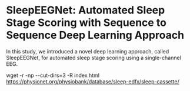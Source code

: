 # SleepEEGNet: Automated Sleep Stage Scoring with Sequence to Sequence Deep Learning Approach
In this study, we introduced a novel deep learning approach, called SleepEEGNet, for automated sleep stage scoring using a single-channel EEG.

wget -r -np --cut-dirs=3 -R index.html https://physionet.org/physiobank/database/sleep-edfx/sleep-cassette/
